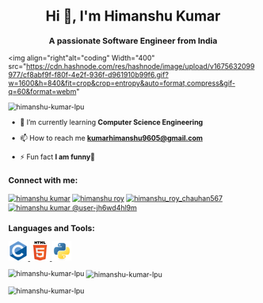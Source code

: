 <h1 align="center">Hi 👋, I'm Himanshu Kumar</h1>
<h3 align="center">A passionate Software Engineer from India</h3>

<img align="right"alt="coding" Width="400" src="https://cdn.hashnode.com/res/hashnode/image/upload/v1675632099977/cf8abf9f-f80f-4e2f-936f-d961910b99f6.gif?w=1600&h=840&fit=crop&crop=entropy&auto=format,compress&gif-q=60&format=webm"

<p align="left"> <img src="https://komarev.com/ghpvc/?username=himanshu-kumar-lpu&label=Profile%20views&color=0e75b6&style=flat" alt="himanshu-kumar-lpu" /> </p>

- 🌱 I’m currently learning **Computer Science Engineering**

- 📫 How to reach me **kumarhimanshu9605@gmail.com**

- ⚡ Fun fact **I am funny🤣**

<h3 align="left">Connect with me:</h3>
<p align="left">
<a href="https://www.linkedin.com/in/himanshu-kumar-4b87ab320?lipi=urn%3Ali%3Apage%3Ad_flagship3_profile_view_base_contact_details%3B6mpbuhrVTyyyDMs5%2FJTdQA%3D%3D" target="blank"><img align="center" src="https://raw.githubusercontent.com/rahuldkjain/github-profile-readme-generator/master/src/images/icons/Social/linked-in-alt.svg" alt="himanshu kumar" height="30" width="40" /></a>
<a href="https://www.facebook.com/profile.php?id=100089869014867&mibextid=ZbWKwL" target="blank"><img align="center" src="https://raw.githubusercontent.com/rahuldkjain/github-profile-readme-generator/master/src/images/icons/Social/facebook.svg" alt="himanshu roy" height="30" width="40" /></a>
<a href="https://www.instagram.com/himanshu_roy_chauhan_567?igsh=MWc4MGFrbWVhb3B2cQ%3D%3D" target="blank"><img align="center" src="https://raw.githubusercontent.com/rahuldkjain/github-profile-readme-generator/master/src/images/icons/Social/instagram.svg" alt="himanshu_roy_chauhan567" height="30" width="40" /></a>
<a href="https://youtube.com/@himanshukumar-n2d?si=RbZq3IkAsEgCEP83" target="blank"><img align="center" src="https://raw.githubusercontent.com/rahuldkjain/github-profile-readme-generator/master/src/images/icons/Social/youtube.svg" alt="himanshu kumar @user-jh6wd4hl9m" height="30" width="40" /></a>
</p>

<h3 align="left">Languages and Tools:</h3>
<p align="left"> <a href="https://www.cprogramming.com/" target="_blank" rel="noreferrer"> <img src="https://raw.githubusercontent.com/devicons/devicon/master/icons/c/c-original.svg" alt="c" width="40" height="40"/> </a> <a href="https://www.w3.org/html/" target="_blank" rel="noreferrer"> <img src="https://raw.githubusercontent.com/devicons/devicon/master/icons/html5/html5-original-wordmark.svg" alt="html5" width="40" height="40"/> </a> <a href="https://www.python.org" target="_blank" rel="noreferrer"> <img src="https://raw.githubusercontent.com/devicons/devicon/master/icons/python/python-original.svg" alt="python" width="40" height="40"/> </a> </p>

<p><img align="left" src="https://github-readme-stats.vercel.app/api/top-langs?username=himanshu-kumar-lpu&show_icons=true&locale=en&layout=compact" alt="himanshu-kumar-lpu" /></p>

<p>&nbsp;<img align="center" src="https://github-readme-stats.vercel.app/api?username=himanshu-kumar-lpu&show_icons=true&locale=en" alt="himanshu-kumar-lpu" /></p>

<p><img align="center" src="https://github-readme-streak-stats.herokuapp.com/?user=himanshu-kumar-lpu&" alt="himanshu-kumar-lpu" /></p>
